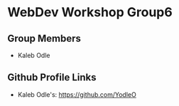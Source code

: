 # WebDev Workshop Group6

## Group Members
- Kaleb Odle

## Github Profile Links
- Kaleb Odle's: https://github.com/YodleO